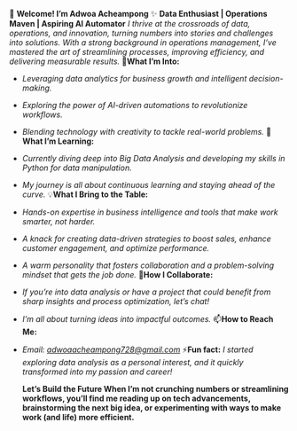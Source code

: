👋 **Welcome! I’m Adwoa Acheampong**
✨ **Data Enthusiast | Operations Maven | Aspiring AI Automator**
   *I thrive at the crossroads of data, operations, and innovation, turning numbers into stories and challenges into solutions. 
   With a strong background in operations management, I’ve mastered the art of streamlining processes, improving efficiency, 
   and delivering measurable results.*
👀**What I’m Into:**
- *Leveraging data analytics for business growth and intelligent decision-making.*
- *Exploring the power of AI-driven automations to revolutionize workflows.*
- *Blending technology with creativity to tackle real-world problems.*
🌱 **What I’m Learning:**
- *Currently diving deep into Big Data Analysis and developing my skills in Python for data manipulation.*
- *My journey is all about continuous learning and staying ahead of the curve.*
💡**What I Bring to the Table:**
- *Hands-on expertise in business intelligence and tools that make work smarter, not harder.*
- *A knack for creating data-driven strategies to boost sales, enhance customer engagement, and optimize performance.*
- *A warm personality that fosters collaboration and a problem-solving mindset that gets the job done.*
💞**How I Collaborate:**
- *If you’re into data analysis or have a project that could benefit from sharp insights and process optimization, let’s chat!*
- *I’m all about turning ideas into impactful outcomes.*
📫**How to Reach Me:**
- *Email: adwoaacheampong728@gmail.com*
⚡**Fun fact:** *I started exploring data analysis as a personal interest, and it quickly transformed into my passion and career!*
  
  **Let’s Build the Future
  When I’m not crunching numbers or streamlining workflows, you’ll find me reading up on tech advancements, brainstorming the next big idea, 
  or experimenting with ways to make work (and life) more efficient.**

<!---
Adwoa-Acheampong/Adwoa-Acheampong is a ✨ special ✨ repository because its `README.md` (this file) appears on your GitHub profile.
You can click the Preview link to take a look at your changes.
--->
